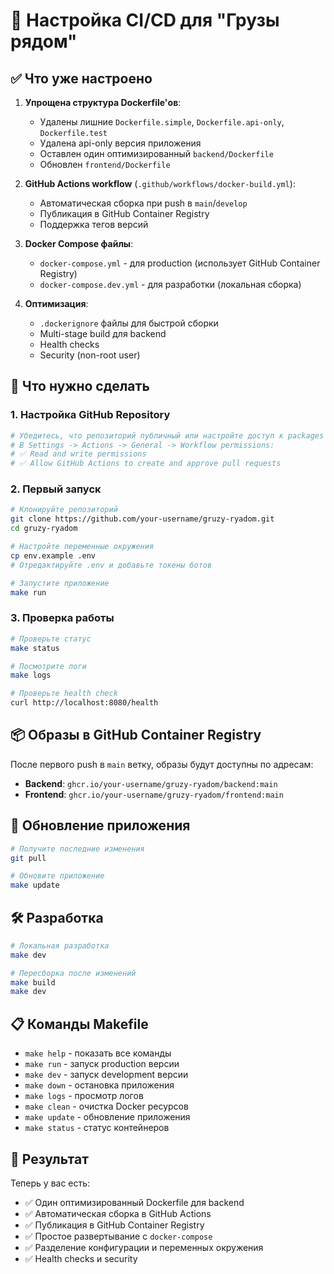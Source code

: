 # 🚀 Настройка CI/CD для "Грузы рядом"

## ✅ Что уже настроено

1. **Упрощена структура Dockerfile'ов**:
   - Удалены лишние `Dockerfile.simple`, `Dockerfile.api-only`, `Dockerfile.test`
   - Удалена api-only версия приложения
   - Оставлен один оптимизированный `backend/Dockerfile`
   - Обновлен `frontend/Dockerfile`

2. **GitHub Actions workflow** (`.github/workflows/docker-build.yml`):
   - Автоматическая сборка при push в `main`/`develop`
   - Публикация в GitHub Container Registry
   - Поддержка тегов версий

3. **Docker Compose файлы**:
   - `docker-compose.yml` - для production (использует GitHub Container Registry)
   - `docker-compose.dev.yml` - для разработки (локальная сборка)

4. **Оптимизация**:
   - `.dockerignore` файлы для быстрой сборки
   - Multi-stage build для backend
   - Health checks
   - Security (non-root user)

## 🔧 Что нужно сделать

### 1. Настройка GitHub Repository

```bash
# Убедитесь, что репозиторий публичный или настройте доступ к packages
# В Settings -> Actions -> General -> Workflow permissions:
# ✅ Read and write permissions
# ✅ Allow GitHub Actions to create and approve pull requests
```

### 2. Первый запуск

```bash
# Клонируйте репозиторий
git clone https://github.com/your-username/gruzy-ryadom.git
cd gruzy-ryadom

# Настройте переменные окружения
cp env.example .env
# Отредактируйте .env и добавьте токены ботов

# Запустите приложение
make run
```

### 3. Проверка работы

```bash
# Проверьте статус
make status

# Посмотрите логи
make logs

# Проверьте health check
curl http://localhost:8080/health
```

## 📦 Образы в GitHub Container Registry

После первого push в `main` ветку, образы будут доступны по адресам:

- **Backend**: `ghcr.io/your-username/gruzy-ryadom/backend:main`
- **Frontend**: `ghcr.io/your-username/gruzy-ryadom/frontend:main`

## 🔄 Обновление приложения

```bash
# Получите последние изменения
git pull

# Обновите приложение
make update
```

## 🛠️ Разработка

```bash
# Локальная разработка
make dev

# Пересборка после изменений
make build
make dev
```

## 📋 Команды Makefile

- `make help` - показать все команды
- `make run` - запуск production версии
- `make dev` - запуск development версии
- `make down` - остановка приложения
- `make logs` - просмотр логов
- `make clean` - очистка Docker ресурсов
- `make update` - обновление приложения
- `make status` - статус контейнеров

## 🎯 Результат

Теперь у вас есть:
- ✅ Один оптимизированный Dockerfile для backend
- ✅ Автоматическая сборка в GitHub Actions
- ✅ Публикация в GitHub Container Registry
- ✅ Простое развертывание с `docker-compose`
- ✅ Разделение конфигурации и переменных окружения
- ✅ Health checks и security 